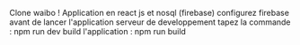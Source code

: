 Clone waibo ! Application en react js et nosql (firebase)
configurez firebase avant de lancer l'application
serveur de developpement tapez la commande : npm run dev
build l'application : npm run build
